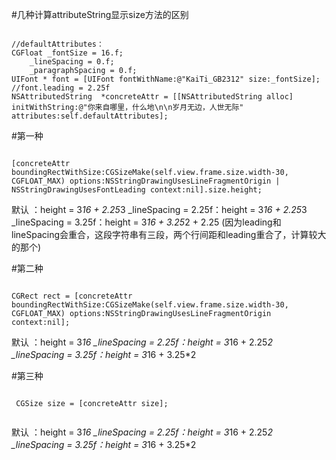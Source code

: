 #几种计算attributeString显示size方法的区别
<pre><code>
//defaultAttributes：
CGFloat _fontSize = 16.f;
    _lineSpacing = 0.f;
    _paragraphSpacing = 0.f;
UIFont * font = [UIFont fontWithName:@"KaiTi_GB2312" size:_fontSize];
//font.leading = 2.25f
NSAttributedString  *concreteAttr = [[NSAttributedString alloc] initWithString:@"你来自哪里，什么地\n\n岁月无边，人世无际" attributes:self.defaultAttributes];
</code></pre>

#第一种
<pre><code>
[concreteAttr boundingRectWithSize:CGSizeMake(self.view.frame.size.width-30, CGFLOAT_MAX) options:NSStringDrawingUsesLineFragmentOrigin | NSStringDrawingUsesFontLeading context:nil].size.height;
</code></pre>
  默认					：height = 3*16 + 2.25*3
  _lineSpacing = 2.25f：height = 3*16 + 2.25*3
  _lineSpacing = 3.25f：height = 3*16 + 3.25*2 + 2.25 (因为leading和lineSpacing会重合，这段字符串有三段，两个行间距和leading重合了，计算较大的那个)

#第二种
<pre><code>
CGRect rect = [concreteAttr boundingRectWithSize:CGSizeMake(self.view.frame.size.width-30, CGFLOAT_MAX) options:NSStringDrawingUsesLineFragmentOrigin context:nil];
</code></pre>
  默认					：height = 3*16
  _lineSpacing = 2.25f：height = 3*16 + 2.25*2
  _lineSpacing = 3.25f：height = 3*16 + 3.25*2

#第三种
<pre><code>
 CGSize size = [concreteAttr size];
 </code></pre>
  默认					：height = 3*16
  _lineSpacing = 2.25f：height = 3*16 + 2.25*2
  _lineSpacing = 3.25f：height = 3*16 + 3.25*2

